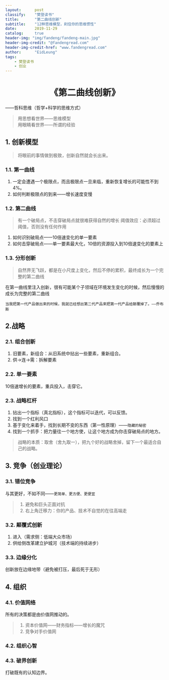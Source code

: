 ```yaml
---
layout:      post
classify:    "樊登读书"
title:       "第二曲线创新"
subtitle:    "12种思维模型，刹住你的思维惯性"
date:        2019-11-29
catalog:     true
header-img: "img/fandeng/fandeng-main.jpg"
header-img-credit: "@fandengread.com"
header-img-credit-href: "www.fandengread.com"
author:      "EidLeung"
tags:
    - 樊登读书
    - 创业
---
```


<center><h1>《第二曲线创新》</h1></center>
——哲科思维（哲学+科学的思维方式）

> 用思想看世界——思维模型  
> 用眼睛看世界——所谓的经验

## 1. 创新模型
> 将眼前的事情做到极致，创新自然就会长出来。

### 1.1. 第一曲线
1. 一定会遭遇一个极限点，而且极限点一旦来临，重新恢复增长的可能性不到4%。
2. 如何判断极限点的到来——增长速度变慢

### 1.2. 第二曲线
> 有一个破局点，不击穿破局点就很难获得自然的增长
> 阈值效应：必须超过阈值，否则没有任何作用

1. 如何识别破局点——10倍速变化的单一要素
2. 如何击穿破局点——单一要素最大化，10倍的资源投入到10倍速变化的要素上

### 1.3. 分形创新
> 自然界无飞跃，都是在小尺度上变化，然后不停的累积，最终成长为一个完整的第二曲线

在第一曲线里注入创新，很有可能某个子领域在环境发生变化的时候，然后慢慢的成长为完整的第二曲线

`当我把第一代产品做出来的时候，我就已经想出第二代产品来把第一代产品给颠覆掉了。——乔布斯`

## 2.战略
### 2.1. 组合创新
1. 旧要素，新组合：从旧系统中拈出一些要素，重新组合。
2. 供->连->需：拆解要素

### 2.2. 单一要素
10倍速增长的要素，重兵投入，击穿它。

### 2.3. 战略杠杆
1. 拈出一个指标（真北指标），这个指标可以迭代，可以反馈。
2. 找到一个红利风口
1. 基于变化来着手，找到长期不变的东西（第一性原理）——`隐藏的秘密`
3. 找到一个抓手：把力量往一个地方使，让这个地方成为你击穿破局点的地方。

> 战略的本质：取舍（舍九取一），把九个好的战略舍掉，留下一个最适合自己的战略。

## 3. 竞争（创业理论）
### 3.1. 错位竞争
与其更好，不如不同——`更简单、更方便、更便宜`
> 1. 避免和巨头正面对抗
> 2. 右上角迁移力：你的产品、技术不自觉的在往高端走


### 3.2. 颠覆式创新
1. 进入（需求侧：低端大众市场）
2. 供给侧改革建立护城河（技术端的持续进步）

### 3.3. 边缘分化
创新放在边缘地带（避免被打压，最后死于无形）

## 4. 组织
### 4.1. 价值网络
所有的决策都是由价值网推动的。
> 1. 资本价值网——财务指标——增长的魔咒
> 2. 竞争对手价值网

### 4.2. 组织心智

### 4.3. 破界创新
打破既有的认知边界。
